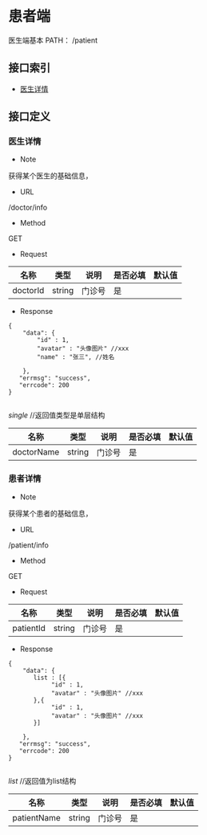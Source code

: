 

# 患者端

医生端基本 PATH： /patient

## 接口索引

* [医生详情](#医生详情)


## 接口定义

### 医生详情

* Note

获得某个医生的基础信息，

* URL

/doctor/info

* Method

 GET

* Request

| 名称   | 类型 | 说明 | 是否必填 |  默认值 |
|-------|------|------| ------ | ------- |
| doctorId   | string | 门诊号 | 是 |       |


* Response


```
{
    "data": {
        "id" : 1,
        "avatar" : "头像图片" //xxx
        "name" : "张三", //姓名

    },
   "errmsg": "success",
   "errcode": 200
}


```

*single* //返回值类型是单层结构


| 名称   | 类型 | 说明 | 是否必填 |  默认值 |
|-------|------|------| ------ | ------- |
| doctorName   | string | 门诊号 | 是 |       |


### 患者详情

* Note

获得某个患者的基础信息，

* URL

/patient/info

* Method

 GET

* Request

| 名称   | 类型 | 说明 | 是否必填 |  默认值 |
|-------|------|------| ------ | ------- |
| patientId   | string | 门诊号 | 是 |       |

* Response

```
{
    "data": {
       list : [{
            "id" : 1,
            "avatar" : "头像图片" //xxx
       },{
            "id" : 1,
            "avatar" : "头像图片" //xxx
       }]

    },
   "errmsg": "success",
   "errcode": 200
}


```

*list* //返回值为list结构

| 名称   | 类型 | 说明 | 是否必填 |  默认值 |
|-------|------|------| ------ | ------- |
| patientName   | string | 门诊号 | 是 |       |

